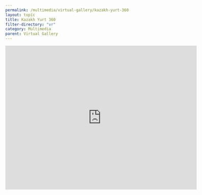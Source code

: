```yaml
---
permalink: /multimedia/virtual-gallery/kazakh-yurt-360
layout: topic
title: Kazakh Yurt 360
filter-directory: "vr"
category: Multimedia
parent: Virtual Gallery
---
```


<div class="embed-responsive embed-responsive-1by1">
 <iframe src="https://www.google.com/maps/embed?pb=!4v1584445567413!6m8!1m7!1sF%3A-SRvUd0vX1bo%2FWrx0r3ExLyI%2FAAAAAAAAjcc%2FGyQllRz4-toskRz3oduJa7tp7tH67KWkgCLIBGAYYCw!2m2!1d38.9090326!2d-77.0361604!3f120.54159222116941!4f17.11941269604432!5f0.4000000000000002" width="600" height="450" frameborder="0" style="border:0;" allowfullscreen="" aria-hidden="false" tabindex="0" class=".embed-responsive-item"></iframe>
</div>